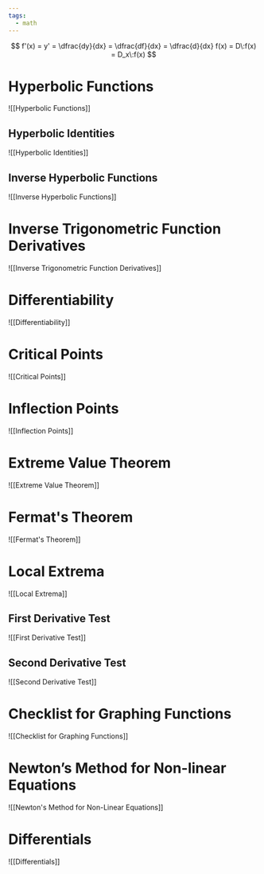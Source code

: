 ```yaml
---
tags:
  - math
---
```

$$
f'(x) = y' = \dfrac{dy}{dx} = \dfrac{df}{dx} = \dfrac{d}{dx} f(x) = D\:f(x) = D_x\:f(x)
$$
# Hyperbolic Functions
![[Hyperbolic Functions]]
## Hyperbolic Identities
![[Hyperbolic Identities]]
## Inverse Hyperbolic Functions
![[Inverse Hyperbolic Functions]]
# Inverse Trigonometric Function Derivatives
![[Inverse Trigonometric Function Derivatives]]
# Differentiability
![[Differentiability]]
# Critical Points
![[Critical Points]]
# Inflection Points
![[Inflection Points]]
# Extreme Value Theorem
![[Extreme Value Theorem]]
# Fermat's Theorem
![[Fermat's Theorem]]
# Local Extrema
![[Local Extrema]]
## First Derivative Test
![[First Derivative Test]]
## Second Derivative Test
![[Second Derivative Test]]
# Checklist for Graphing Functions
![[Checklist for Graphing Functions]]
# Newton’s Method for Non-linear Equations
![[Newton's Method for Non-Linear Equations]]
# Differentials
![[Differentials]]
